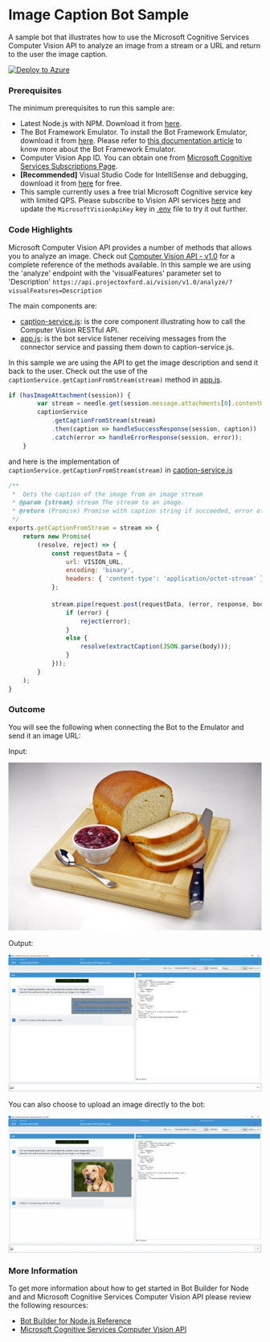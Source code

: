 ﻿# Image Caption Bot Sample

A sample bot that illustrates how to use the Microsoft Cognitive Services Computer Vision API to analyze an image from a stream or a URL and return to the user the image caption.

[![Deploy to Azure](http://azuredeploy.net/deploybutton.png)](https://azuredeploy.net)

### Prerequisites

The minimum prerequisites to run this sample are:
* Latest Node.js with NPM. Download it from [here](https://nodejs.org/en/download/).
* The Bot Framework Emulator. To install the Bot Framework Emulator, download it from [here](https://aka.ms/bf-bc-emulator). Please refer to [this documentation article](https://docs.botframework.com/en-us/csharp/builder/sdkreference/gettingstarted.html#emulator) to know more about the Bot Framework Emulator.
* Computer Vision App ID. You can obtain one from [Microsoft Cognitive Services Subscriptions Page](https://www.microsoft.com/cognitive-services/en-us/subscriptions?productId=/products/54d873dd5eefd00dc474a0f4).
* **[Recommended]** Visual Studio Code for IntelliSense and debugging, download it from [here](https://code.visualstudio.com/) for free.
* This sample currently uses a free trial Microsoft Cognitive service key with limited QPS. Please subscribe to Vision API services [here](https://www.microsoft.com/cognitive-services/en-us/subscriptions) and update the `MicrosoftVisionApiKey` key in [.env](.env) file to try it out further.


### Code Highlights

Microsoft Computer Vision API provides a number of methods that allows you to analyze an image. Check out [Computer Vision API - v1.0](https://dev.projectoxford.ai/docs/services/56f91f2d778daf23d8ec6739/operations/56f91f2e778daf14a499e1fa) for a complete reference of the methods available. In this sample we are using the 'analyze' endpoint with the 'visualFeatures' parameter set to 'Description' `https://api.projectoxford.ai/vision/v1.0/analyze/?visualFeatures=Description` 

The main components are:

* [caption-service.js](caption-service.js): is the core component illustrating how to call the Computer Vision RESTful API.
* [app.js](app.js): is the bot service listener receiving messages from the connector service and passing them down to caption-service.js.

In this sample we are using the API to get the image description and send it back to the user. Check out the use of the `captionService.getCaptionFromStream(stream)` method in [app.js](app.js).

````JavaScript
if (hasImageAttachment(session)) {
        var stream = needle.get(session.message.attachments[0].contentUrl);        
        captionService
            .getCaptionFromStream(stream)
            .then(caption => handleSuccessResponse(session, caption))
            .catch(error => handleErrorResponse(session, error));
    }
````
and here is the implementation of `captionService.getCaptionFromStream(stream)` in [caption-service.js](caption-service.js)
````JavaScript
/** 
 *  Gets the caption of the image from an image stream
 * @param {stream} stream The stream to an image.
 * @return (Promise) Promise with caption string if succeeded, error otherwise
 */
exports.getCaptionFromStream = stream => {
    return new Promise(
        (resolve, reject) => {
            const requestData = {
                url: VISION_URL,
                encoding: 'binary',
                headers: { 'content-type': 'application/octet-stream' }
            };

            stream.pipe(request.post(requestData, (error, response, body) => {
                if (error) {
                    reject(error);
                }
                else {
                    resolve(extractCaption(JSON.parse(body)));
                }
            }));
        }
    );
}
````

### Outcome

You will see the following when connecting the Bot to the Emulator and send it an image URL:

Input:

![Sample Outcome](images/bread-on-board.jpg)

Output:

![Sample Outcome](images/outcome-emulator-url.png)

You can also choose to upload an image directly to the bot:

![Sample Outcome](images/outcome-emulator-stream.png)

### More Information

To get more information about how to get started in Bot Builder for Node and and Microsoft Cognitive Services Computer Vision API please review the following resources:
* [Bot Builder for Node.js Reference](https://docs.botframework.com/en-us/node/builder/overview/#navtitle)
* [Microsoft Cognitive Services Computer Vision API](https://www.microsoft.com/cognitive-services/en-us/computer-vision-api)
